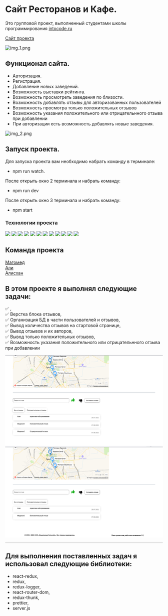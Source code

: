 # **Сайт Ресторанов и Кафе.**

Это групповой проект, выполненный студентами школы программирования [intocode.ru](https://intocode.ru/)



[Сайт проекта](https://whispering-castle-10972.herokuapp.com/)



![img_1.png](files/img_1.png)

## **Функционал сайта.**

- Авторизация. <br>
- Регистрация.<br>
- Добавление новых заведений. <br>
- Возможность выставки рейтинга.  <br>
- Возможность просмотреть заведения по близости.  <br>
- Возможность добавлять отзывы для авторизованных пользователей <br>
- Возможность просмотра только положительных отзывов <br>
- Возможность указания положительного или отрицательнного отзыва при добавлении<br>
- При авторизации есть возможность добавлять новые заведения.

![img_2.png](files/img_2.png)

## **Запуск проекта.**

Для запуска проекта вам необходимо набрать команду в терминале: <br>

- npm run watch.

После открыть окно 2 терминала и набрать команду: <br>

- npm run dev

После открыть окно 3 терминала и набрать команду: <br>

- npm start

### **Технологии проекта**

![](https://camo.githubusercontent.com/771617f2eac4ed5bc7d9ae680e4edafef9ba31bbb4d0d30ea21cf944dfa62a81/68747470733a2f2f696d672e736869656c64732e696f2f62616467652f2d52656163742d3435623864383f7374796c653d666f722d7468652d6261646765266c6f676f3d7265616374266c6f676f436f6c6f723d7768697465)
![](https://camo.githubusercontent.com/9bceb931d755afc93679b5b7fbdffd68403e3c6bb78fe29d1de662cac4be014a/68747470733a2f2f696d672e736869656c64732e696f2f62616467652f2d4769746875622d626c61636b3f7374796c653d666f722d7468652d6261646765266c6f676f3d676974687562266c6f676f436f6c6f723d7768697465)
![](https://camo.githubusercontent.com/34d9487f29365780fa14138d197a71172a0e1fb8765fcb28734dcd0770f7eba7/68747470733a2f2f696d672e736869656c64732e696f2f62616467652f2d4865726f6b752d3736344142433f7374796c653d666f722d7468652d6261646765266c6f676f3d6865726f6b75266c6f676f436f6c6f723d7768697465)
![](https://camo.githubusercontent.com/b740e23fecd51e6f8f052f4e9476bab70d99342c9c4e7f7846c7ad76761eedc9/68747470733a2f2f696d672e736869656c64732e696f2f62616467652f2d52656475782d3433303039383f7374796c653d666f722d7468652d6261646765266c6f676f3d7265647578266c6f676f436f6c6f723d7768697465)
![](https://camo.githubusercontent.com/3828882d27e2f29f0548b26a8c05b26b35841920e3442574c4f8708edb42a87c/68747470733a2f2f696d672e736869656c64732e696f2f62616467652f2d52656475785f5468756e6b2d77686974653f7374796c653d666f722d7468652d6261646765266c6f676f3d5265647578266c6f676f436f6c6f723d343330303938)
![](https://camo.githubusercontent.com/6195c0b5e41e882ce971a5c79732afde458ab81f14186978ef06b81cc49cd961/68747470733a2f2f696d672e736869656c64732e696f2f62616467652f2d52656475785f4c6f676765722d3433303039383f7374796c653d666f722d7468652d6261646765266c6f676f3d5265647578266c6f676f436f6c6f723d7768697465)
![](https://camo.githubusercontent.com/d18cf19d65c79ef35520feaf1dad14b897039bed509a855903af478626c4a612/68747470733a2f2f696d672e736869656c64732e696f2f62616467652f2d4a534f4e5f5365727665722d77686974653f7374796c653d666f722d7468652d6261646765266c6f676f3d4a534f4e266c6f676f436f6c6f723d626c61636b)
![](https://camo.githubusercontent.com/a4ca6b71d62aa6f56199242308ccb9619737bc6d78aeb0599ba5978866e72789/68747470733a2f2f696d672e736869656c64732e696f2f62616467652f2d52656163745f526f757465722d626c61636b3f7374796c653d666f722d7468652d6261646765266c6f676f3d72656163742d726f75746572266c6f676f436f6c6f723d6f72616e6765)
![](https://camo.githubusercontent.com/b8d8f86e6d867b32efe2840e427f6bfbe9cbf6d800ddb921ecc40dce578ff341/68747470733a2f2f696d672e736869656c64732e696f2f62616467652f2d50726574746965722d677265793f7374796c653d666f722d7468652d6261646765266c6f676f3d5072657474696572266c6f676f436f6c6f723d6f72616e6765)
![](https://camo.githubusercontent.com/324ecb8e3920e6c4826b60f2afd553c8a1b6ea87782030de0eaa65bb8c8b2919/68747470733a2f2f696d672e736869656c64732e696f2f62616467652f2d4769742d4630353033323f7374796c653d666f722d7468652d6261646765266c6f676f3d676974266c6f676f436f6c6f723d7768697465)
![](https://camo.githubusercontent.com/7f4931495ba3a8b88b75935ec00486ccb40d30b8d613829df0bdf86eaf2d8abb/68747470733a2f2f696d672e736869656c64732e696f2f62616467652f2d4e6f64656a732d3433383533643f7374796c653d666f722d7468652d6261646765266c6f676f3d4e6f64652e6a73266c6f676f436f6c6f723d7768697465)
![](https://camo.githubusercontent.com/8648a0260432e0fd8db29d746701df764706514a806524244419a313e046e8e9/68747470733a2f2f696d672e736869656c64732e696f2f62616467652f2d4a6176615363726970742d79656c6c6f773f7374796c653d666f722d7468652d6261646765266c6f676f3d4a617661536372697074266c6f676f436f6c6f723d7768697465)

## **Команда проекта**

[Магомед](https://github.com/MagomedChe) <br>
[Али](https://github.com/linkoln-1) <br>
[Алисхан](https://github.com/Aliskhan7)

## **В этом проекте я выполнял следующие задачи:**

:white_check_mark: ,<br>
:white_check_mark: Верстка блока отзывов, <br>
:white_check_mark: Организация БД в части пользователей и отзывов, <br>
:white_check_mark: Вывод количества отзывов на стартовой странице, <br>
:white_check_mark: Вывод отзывов и их авторов, <br>
:white_check_mark: Вывод только положительных отзывов, <br>
:white_check_mark: Возможность указания положительного или отрицательнного отзыва при добавлении


![img_3.png](files/img_3.png)
![img_4.png](files/img_4.png)


_______________________________________________________________________________

## **Для выполнения поставленных задач я использовал следующие библиотеки:**

- react-redux, 
- redux, 
- redux-logger, 
- react-router-dom, 
- redux-thunk, 
- prettier, 
- server.js







[comment]: <> (/*Информация для того чтобы вы понимали как пользоваться нашим приложением.*/)
[comment]: <> (/Перед запуском приложения вам необходимо открыть 1 терминал,
написать в нем команду: npm run watch,
    затем открыть 2 терминал написать в нем команду: npm run dev,
    затем открыть 3 терминал написать туда команду: npm start,
    и тогда запуститься наше приложение.
    ОЧЕНЬ ВАЖНО! ПОСЛЕ НАПИСАНИЯ ПЕРВЫХ 2 КОМАНД, ТЕРМИНАЛЫ НЕ ЗАКРЫВАТЬ!/)
